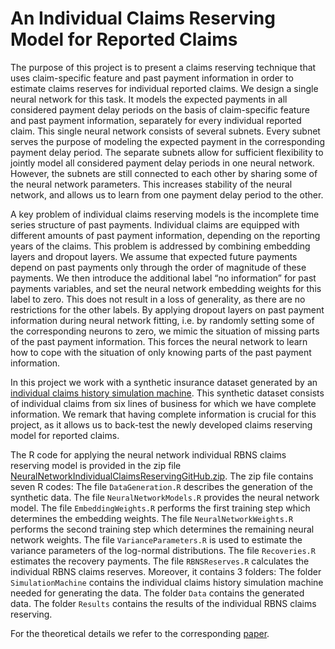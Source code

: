 # An Individual Claims Reserving Model for Reported Claims
The purpose of this project is to present a claims reserving technique that uses claim-specific feature and past payment information in order to estimate claims reserves for individual reported claims. We design a single neural network for this task. It models the expected payments in all considered payment delay periods on the basis of claim-specific feature and past payment information, separately for every individual reported claim. This single neural network consists of several subnets. Every subnet serves the purpose of modeling the expected payment in the corresponding payment delay period. The separate subnets allow for sufficient flexibility to jointly model all considered payment delay periods in one neural network. However, the subnets are still connected to each other by sharing some of the neural network parameters. This increases stability of the neural network, and allows us to learn from one payment delay period to the other.

A key problem of individual claims reserving models is the incomplete time series structure of past payments. Individual claims are equipped with different amounts of past payment information, depending on the reporting years of the claims. This problem is addressed by combining embedding layers and dropout layers. We assume that expected future payments depend on past payments only through the order of magnitude of these payments. We then introduce the additional label “no information” for past payments variables, and set the neural network embedding weights for this label to zero. This does not result in a loss of generality, as there are no restrictions for the other labels. By applying dropout layers on past payment information during neural network fitting, i.e. by randomly setting some of the corresponding neurons to zero, we mimic the situation of missing parts of the past payment information. This forces the neural network to learn how to cope with the situation of only knowing parts of the past payment information.

In this project we work with a synthetic insurance dataset generated by an [individual claims history simulation machine](https://www.mdpi.com/2227-9091/6/2/29). This synthetic dataset consists of individual claims from six lines of business for which we have complete information. We remark that having complete information is crucial for this project, as it allows us to back-test the newly developed claims reserving model for reported claims.

The R code for applying the neural network individual RBNS claims reserving model is provided in the zip file [NeuralNetworkIndividualClaimsReservingGitHub.zip](https://github.com/gabrielliandrea/neuralnetworkindividualrbnsclaimsreserving/blob/master/NeuralNetworkIndividualClaimsReservingGitHub.zip). The zip file contains seven R codes: The file `DataGeneration.R` describes the generation of the synthetic data.
The file `NeuralNetworkModels.R` provides the neural network model.
The file `EmbeddingWeights.R` performs the first training step which determines the embedding weights.
The file `NeuralNetworkWeights.R` performs the second training step which determines the remaining neural network weights.
The file `VarianceParameters.R` is used to estimate the variance parameters of the log-normal distributions.
The file `Recoveries.R` estimates the recovery payments.
The file `RBNSReserves.R` calculates the individual RBNS claims reserves.
Moreover, it contains 3 folders: The folder `SimulationMachine` contains the individual claims history simulation machine needed for generating the data.
The folder `Data` contains the generated data.
The folder `Results` contains the results of the individual RBNS claims reserving.

For the theoretical details we refer to the corresponding [paper](https://papers.ssrn.com/sol3/papers.cfm?abstract_id=3612930).
